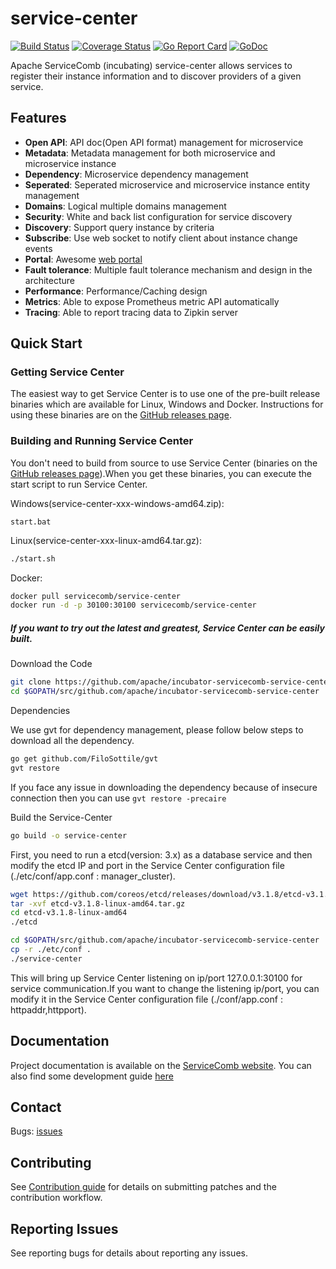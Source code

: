 # service-center 
[![Build Status](https://www.travis-ci.org/apache/incubator-servicecomb-service-center.svg?branch=master)](https://www.travis-ci.org/apache/incubator-servicecomb-service-center)  [![Coverage Status](https://coveralls.io/repos/github/apache/incubator-servicecomb-service-center/badge.svg?branch=master)](https://coveralls.io/github/apache/incubator-servicecomb-service-center?branch=master)  [![Go Report Card](https://goreportcard.com/badge/github.com/apache/incubator-servicecomb-service-center)](https://goreportcard.com/report/github.com/apache/incubator-servicecomb-service-center) [![GoDoc](https://godoc.org/github.com/apache/incubator-servicecomb-service-center?status.svg)](https://godoc.org/github.com/apache/incubator-servicecomb-service-center)  

Apache ServiceComb (incubating) service-center allows services to register their instance information and to discover providers of a given service. 
## Features
 - **Open API**: API doc(Open API format) management for microservice
 - **Metadata**: Metadata management for both microservice and microservice instance
 - **Dependency**: Microservice dependency management
 - **Seperated**: Seperated microservice and microservice instance entity management
 - **Domains**: Logical multiple domains management
 - **Security**: White and back list configuration for service discovery
 - **Discovery**: Support query instance by criteria 
 - **Subscribe**: Use web socket to notify client about instance change events
 - **Portal**: Awesome  [web portal](/frontend)
 -	**Fault tolerance**: Multiple fault tolerance mechanism and design in the architecture
 -	**Performance**: Performance/Caching design
 - **Metrics**: Able to expose Prometheus metric API automatically
 - **Tracing**: Able to report tracing data to Zipkin server
 
## Quick Start

### Getting Service Center

The easiest way to get Service Center is to use one of the pre-built release binaries which are available for Linux, Windows and Docker. Instructions for using these binaries are on the [GitHub releases page][github-release].

[github-release]: https://github.com/servicecomb/service-center/releases/

### Building and Running Service Center

You don't need to build from source to use Service Center (binaries on the [GitHub releases page][github-release]).When you get these binaries, you can execute the start script to run Service Center.

Windows(service-center-xxx-windows-amd64.zip):
```
start.bat
```

Linux(service-center-xxx-linux-amd64.tar.gz):
```sh
./start.sh
```
Docker:
```sh
docker pull servicecomb/service-center
docker run -d -p 30100:30100 servicecomb/service-center
```


##### If you want to try out the latest and greatest, Service Center can be easily built. 

Download the Code
```sh
git clone https://github.com/apache/incubator-servicecomb-service-center.git $GOPATH/src/github.com/apache/incubator-servicecomb-service-center
cd $GOPATH/src/github.com/apache/incubator-servicecomb-service-center
```

Dependencies

We use gvt for dependency management, please follow below steps to download all the dependency.
```sh
go get github.com/FiloSottile/gvt
gvt restore
```
If you face any issue in downloading the dependency because of insecure connection then you can use ```gvt restore -precaire```

Build the Service-Center

```sh
go build -o service-center
```

First, you need to run a etcd(version: 3.x) as a database service and then modify the etcd IP and port in the Service Center configuration file (./etc/conf/app.conf : manager_cluster).

```sh
wget https://github.com/coreos/etcd/releases/download/v3.1.8/etcd-v3.1.8-linux-amd64.tar.gz
tar -xvf etcd-v3.1.8-linux-amd64.tar.gz
cd etcd-v3.1.8-linux-amd64
./etcd

cd $GOPATH/src/github.com/apache/incubator-servicecomb-service-center
cp -r ./etc/conf .
./service-center
```
This will bring up Service Center listening on ip/port 127.0.0.1:30100 for service communication.If you want to change the listening ip/port, you can modify it in the Service Center configuration file (./conf/app.conf : httpaddr,httpport).

[github-release]: https://github.com/servicecomb/service-center/releases/

## Documentation

Project documentation is available on the [ServiceComb website][servicecomb-website]. You can also find some development guide [here](/docs)

[servicecomb-website]: http://servicecomb.io/
      
## Contact

Bugs: [issues](https://issues.apache.org/jira/browse/SCB)

## Contributing

See [Contribution guide](/docs/contribution.md) for details on submitting patches and the contribution workflow.

## Reporting Issues

See reporting bugs for details about reporting any issues.
